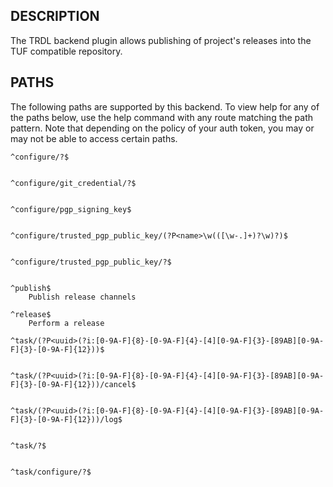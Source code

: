 ## DESCRIPTION

The TRDL backend plugin allows publishing of project's releases into the TUF compatible repository.

## PATHS

The following paths are supported by this backend. To view help for
any of the paths below, use the help command with any route matching
the path pattern. Note that depending on the policy of your auth token,
you may or may not be able to access certain paths.

    ^configure/?$


    ^configure/git_credential/?$


    ^configure/pgp_signing_key$


    ^configure/trusted_pgp_public_key/(?P<name>\w(([\w-.]+)?\w)?)$


    ^configure/trusted_pgp_public_key/?$


    ^publish$
        Publish release channels

    ^release$
        Perform a release

    ^task/(?P<uuid>(?i:[0-9A-F]{8}-[0-9A-F]{4}-[4][0-9A-F]{3}-[89AB][0-9A-F]{3}-[0-9A-F]{12}))$


    ^task/(?P<uuid>(?i:[0-9A-F]{8}-[0-9A-F]{4}-[4][0-9A-F]{3}-[89AB][0-9A-F]{3}-[0-9A-F]{12}))/cancel$


    ^task/(?P<uuid>(?i:[0-9A-F]{8}-[0-9A-F]{4}-[4][0-9A-F]{3}-[89AB][0-9A-F]{3}-[0-9A-F]{12}))/log$


    ^task/?$


    ^task/configure/?$
